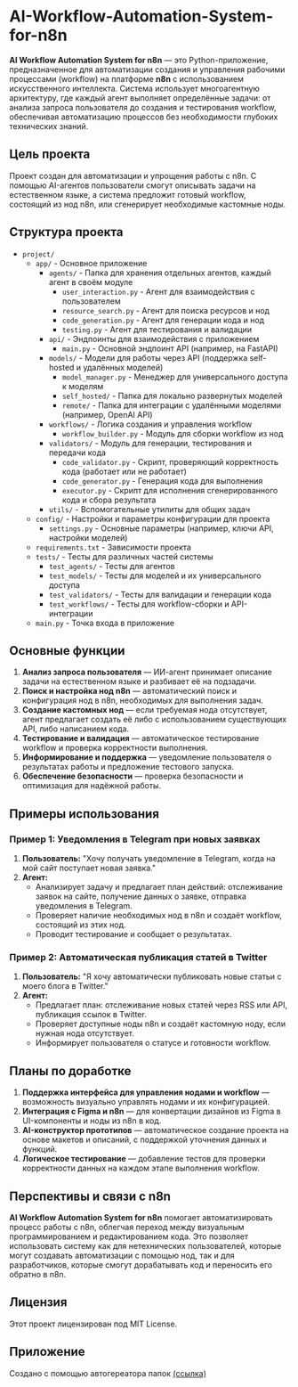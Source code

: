 # AI-Workflow-Automation-System-for-n8n

**AI Workflow Automation System for n8n** — это Python-приложение, предназначенное для автоматизации создания и управления рабочими процессами (workflow) на платформе **n8n** с использованием искусственного интеллекта. Система использует многоагентную архитектуру, где каждый агент выполняет определённые задачи: от анализа запроса пользователя до создания и тестирования workflow, обеспечивая автоматизацию процессов без необходимости глубоких технических знаний.

## Цель проекта

Проект создан для автоматизации и упрощения работы с n8n. С помощью AI-агентов пользователи смогут описывать задачи на естественном языке, а система предложит готовый workflow, состоящий из нод n8n, или сгенерирует необходимые кастомные ноды.

## Структура проекта

- `project/`
  - `app/` - Основное приложение
    - `agents/` - Папка для хранения отдельных агентов, каждый агент в своём модуле
      - `user_interaction.py` - Агент для взаимодействия с пользователем
      - `resource_search.py` - Агент для поиска ресурсов и нод
      - `code_generation.py` - Агент для генерации кода и нод
      - `testing.py` - Агент для тестирования и валидации
    - `api/` - Эндпоинты для взаимодействия с приложением
      - `main.py` - Основной эндпоинт API (например, на FastAPI)
    - `models/` - Модели для работы через API (поддержка self-hosted и удалённых моделей)
      - `model_manager.py` - Менеджер для универсального доступа к моделям
      - `self_hosted/` - Папка для локально развернутых моделей
      - `remote/` - Папка для интеграции с удалёнными моделями (например, OpenAI API)
    - `workflows/` - Логика создания и управления workflow
      - `workflow_builder.py` - Модуль для сборки workflow из нод
    - `validators/` - Модуль для генерации, тестирования и передачи кода
      - `code_validator.py` - Скрипт, проверяющий корректность кода (работает или не работает)
      - `code_generator.py` - Генерация кода для выполнения
      - `executor.py` - Скрипт для исполнения сгенерированного кода и сбора результата
    - `utils/` - Вспомогательные утилиты для общих задач
  - `config/` - Настройки и параметры конфигурации для проекта
    - `settings.py` - Основные параметры (например, ключи API, настройки моделей)
  - `requirements.txt` - Зависимости проекта
  - `tests/` - Тесты для различных частей системы
    - `test_agents/` - Тесты для агентов
    - `test_models/` - Тесты для моделей и их универсального доступа
    - `test_validators/` - Тесты для валидации и генерации кода
    - `test_workflows/` - Тесты для workflow-сборки и API-интеграции
  - `main.py` - Точка входа в приложение


## Основные функции

1. **Анализ запроса пользователя** — ИИ-агент принимает описание задачи на естественном языке и разбивает её на подзадачи.
2. **Поиск и настройка нод n8n** — автоматический поиск и конфигурация нод в n8n, необходимых для выполнения задач.
3. **Создание кастомных нод** — если требуемая нода отсутствует, агент предлагает создать её либо с использованием существующих API, либо написанием кода.
4. **Тестирование и валидация** — автоматическое тестирование workflow и проверка корректности выполнения.
5. **Информирование и поддержка** — уведомление пользователя о результатах работы и предложение тестового запуска.
6. **Обеспечение безопасности** — проверка безопасности и оптимизация для надёжной работы.

## Примеры использования

### Пример 1: Уведомления в Telegram при новых заявках

1. **Пользователь:** "Хочу получать уведомление в Telegram, когда на мой сайт поступает новая заявка."
2. **Агент:**
   - Анализирует задачу и предлагает план действий: отслеживание заявок на сайте, получение данных о заявке, отправка уведомления в Telegram.
   - Проверяет наличие необходимых нод в n8n и создаёт workflow, состоящий из этих нод.
   - Проводит тестирование и сообщает о результатах.

### Пример 2: Автоматическая публикация статей в Twitter

1. **Пользователь:** "Я хочу автоматически публиковать новые статьи с моего блога в Twitter."
2. **Агент:**
   - Предлагает план: отслеживание новых статей через RSS или API, публикация ссылок в Twitter.
   - Проверяет доступные ноды n8n и создаёт кастомную ноду, если нужная нода отсутствует.
   - Информирует пользователя о статусе и готовности workflow.

## Планы по доработке

1. **Поддержка интерфейса для управления нодами и workflow** — возможность визуально управлять нодами и их конфигурацией.
2. **Интеграция с Figma и n8n** — для конвертации дизайнов из Figma в UI-компоненты и ноды из n8n в код.
3. **AI-конструктор прототипов** — автоматическое создание проекта на основе макетов и описаний, с поддержкой уточнения данных и функций.
4. **Логическое тестирование** — добавление тестов для проверки корректности данных на каждом этапе выполнения workflow.

## Перспективы и связи с n8n

**AI Workflow Automation System for n8n** помогает автоматизировать процесс работы с n8n, облегчая переход между визуальным программированием и редактированием кода. Это позволяет использовать систему как для нетехнических пользователей, которые могут создавать автоматизации с помощью нод, так и для разработчиков, которые смогут дорабатывать код и переносить его обратно в n8n.

## Лицензия

Этот проект лицензирован под MIT License.

## Приложение
Создано с помощью автогереатора папок [(ссылка)](https://github.com/Topleess/ai-project-structure-generator)
